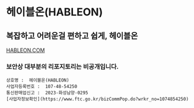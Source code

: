 # 헤이블온(HABLEON)

## 복잡하고 어려운걸 편하고 쉽게, 헤이블온
[HABLEON.COM](https://hableon.com/)

### 보안상 대부분의 리포지토리는 비공개입니다.

```
상호명 :  헤이블온(HABLEON)
사업자등록번호 :  107-48-54250
통신판매업신고 :  2023-화성남양-0295
[사업자정보확인](https://www.ftc.go.kr/bizCommPop.do?wrkr_no=1074854250)
```

